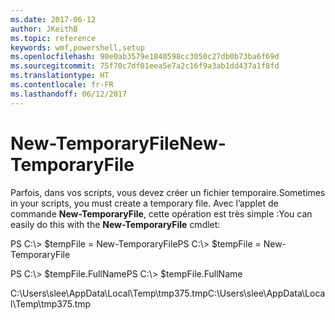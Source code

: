 ```yaml
---
ms.date: 2017-06-12
author: JKeithB
ms.topic: reference
keywords: wmf,powershell,setup
ms.openlocfilehash: 90e0ab3579e1840598cc3050c27db0b73ba6f69d
ms.sourcegitcommit: 75f70c7df01eea5e7a2c16f9a3ab1dd437a1f8fd
ms.translationtype: HT
ms.contentlocale: fr-FR
ms.lasthandoff: 06/12/2017
---
```

# <a name="new-temporaryfile"></a><span data-ttu-id="4b4a2-102">New-TemporaryFile</span><span class="sxs-lookup"><span data-stu-id="4b4a2-102">New-TemporaryFile</span></span>
<span data-ttu-id="4b4a2-103">Parfois, dans vos scripts, vous devez créer un fichier temporaire.</span><span class="sxs-lookup"><span data-stu-id="4b4a2-103">Sometimes in your scripts, you must create a temporary file.</span></span> <span data-ttu-id="4b4a2-104">Avec l’applet de commande **New-TemporaryFile**, cette opération est très simple :</span><span class="sxs-lookup"><span data-stu-id="4b4a2-104">You can easily do this with the **New-TemporaryFile** cmdlet:</span></span>

<span data-ttu-id="4b4a2-105">PS C:\\&gt; $tempFile = New-TemporaryFile</span><span class="sxs-lookup"><span data-stu-id="4b4a2-105">PS C:\\&gt; $tempFile = New-TemporaryFile</span></span>

<span data-ttu-id="4b4a2-106">PS C:\\&gt; $tempFile.FullName</span><span class="sxs-lookup"><span data-stu-id="4b4a2-106">PS C:\\&gt; $tempFile.FullName</span></span>

<span data-ttu-id="4b4a2-107">C:\\Users\\slee\\AppData\\Local\\Temp\\tmp375.tmp</span><span class="sxs-lookup"><span data-stu-id="4b4a2-107">C:\\Users\\slee\\AppData\\Local\\Temp\\tmp375.tmp</span></span>

